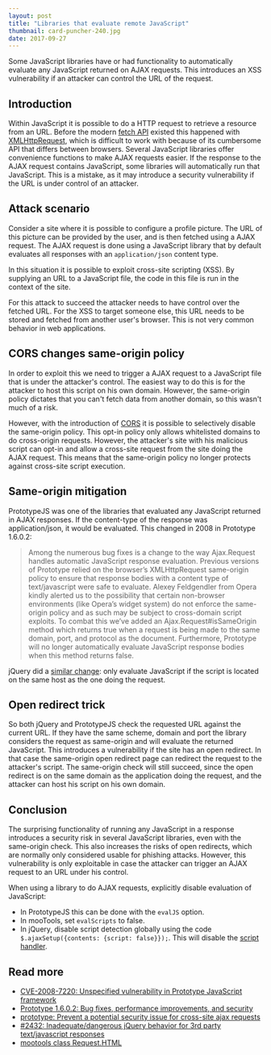 ```yaml
---
layout: post
title: "Libraries that evaluate remote JavaScript"
thumbnail: card-puncher-240.jpg
date: 2017-09-27
---
```


Some JavaScript libraries have or had functionality to automatically evaluate any JavaScript returned on AJAX requests. This introduces an XSS vulnerability if an attacker can control the URL of the request.

## Introduction

Within JavaScript it is possible to do a HTTP request to retrieve a resource from an URL. Before the modern [fetch API](https://developer.mozilla.org/en/docs/Web/API/Fetch_API) existed this happened with [XMLHttpRequest](https://developer.mozilla.org/en/docs/Web/API/XMLHttpRequest), which is difficult to work with because of its cumbersome API that differs between browsers. Several JavaScript libraries offer convenience functions to make AJAX requests easier. If the response to the AJAX request contains JavaScript, some libraries will automatically run that JavaScript. This is a mistake, as it may introduce a security vulnerability if the URL is under control of an attacker.

## Attack scenario

Consider a site where it is possible to configure a profile picture. The URL of this picture can be provided by the user, and is then fetched using a AJAX request. The AJAX request is done using a JavaScript library that by default evaluates all responses with an `application/json` content type.

In this situation it is possible to exploit cross-site scripting (XSS). By supplying an URL to a JavaScript file, the code in this file is run in the context of the site.

For this attack to succeed the attacker needs to have control over the fetched URL. For the XSS to target someone else, this URL needs to be stored and fetched from another user's browser. This is not very common behavior in web applications.

## CORS changes same-origin policy

In order to exploit this we need to trigger a AJAX request to a JavaScript file that is under the attacker's control. The easiest way to do this is for the attacker to host this script on his own domain. However, the same-origin policy dictates that you can't fetch data from another domain, so this wasn't much of a risk.

However, with the introduction of [CORS](https://developer.mozilla.org/en-US/docs/Web/HTTP/Access_control_CORS) it is possible to selectively disable the same-origin policy. This opt-in policy only allows whitelisted domains to do cross-origin requests. However, the attacker's site with his malicious script can opt-in and allow a cross-site request from the site doing the AJAX request. This means that the same-origin policy no longer protects against cross-site script execution.

## Same-origin mitigation

PrototypeJS was one of the libraries that evaluated any JavaScript returned in AJAX responses. If the content-type of the response was application/json, it would be evaluated. This changed in 2008 in Prototype 1.6.0.2:

> Among the numerous bug fixes is a change to the way Ajax.Request handles automatic JavaScript response evaluation. Previous versions of Prototype relied on the browser’s XMLHttpRequest same-origin policy to ensure that response bodies with a content type of text/javascript were safe to evaluate. Alexey Feldgendler from Opera kindly alerted us to the possibility that certain non-browser environments (like Opera’s widget system) do not enforce the same-origin policy and as such may be subject to cross-domain script exploits. To combat this we’ve added an Ajax.Request#isSameOrigin method which returns true when a request is being made to the same domain, port, and protocol as the document. Furthermore, Prototype will no longer automatically evaluate JavaScript response bodies when this method returns false.

jQuery did a [similar change](https://github.com/jquery/jquery/issues/2432): only evaluate JavaScript if the script is located on the same host as the one doing the request.

## Open redirect trick

So both jQuery and PrototypeJS check the requested URL against the current URL. If they have the same scheme, domain and port the library considers the request as same-origin and will evaluate the returned JavaScript. This introduces a vulnerability if the site has an open redirect. In that case the same-origin open redirect page can redirect the request to the attacker's script. The same-origin check will still succeed, since the open redirect is on the same domain as the application doing the request, and the attacker can host his script on his own domain.

## Conclusion

The surprising functionality of running any JavaScript in a response introduces a security risk in several JavaScript libraries, even with the same-origin check. This also increases the risks of open redirects, which are normally only considered usable for phishing attacks. However, this vulnerability is only exploitable in case the attacker can trigger an AJAX request to an URL under his control.

When using a library to do AJAX requests, explicitly disable evaluation of JavaScript:

* In PrototypeJS this can be done with the `evalJS` option.
* In mooTools, set `evalScripts` to false.
* In jQuery, disable script detection globally using the code `$.ajaxSetup({contents: {script: false}});`. This will disable the [script handler](https://github.com/jquery/jquery/blob/master/src/ajax/script.js#L17-L31).

## Read more

* [CVE-2008-7220: Unspecified vulnerability in Prototype JavaScript framework](http://cve.mitre.org/cgi-bin/cvename.cgi?name=cve-2008-7220)
* [Prototype 1.6.0.2: Bug fixes, performance improvements, and security](http://web.archive.org/web/20080128133717/http://prototypejs.org/2008/1/25/prototype-1-6-0-2-bug-fixes-performance-improvements-and-security)
* [prototype: Prevent a potential security issue for cross-site ajax requests](https://github.com/sstephenson/prototype/commit/02cc9992e915c024650ddc77a91064f7a4252914)
* [#2432: Inadequate/dangerous jQuery behavior for 3rd party text/javascript responses](https://github.com/jquery/jquery/issues/2432)
* [mootools class Request.HTML](https://mootools.net/core/docs/1.6.0/Request/Request.HTML)
